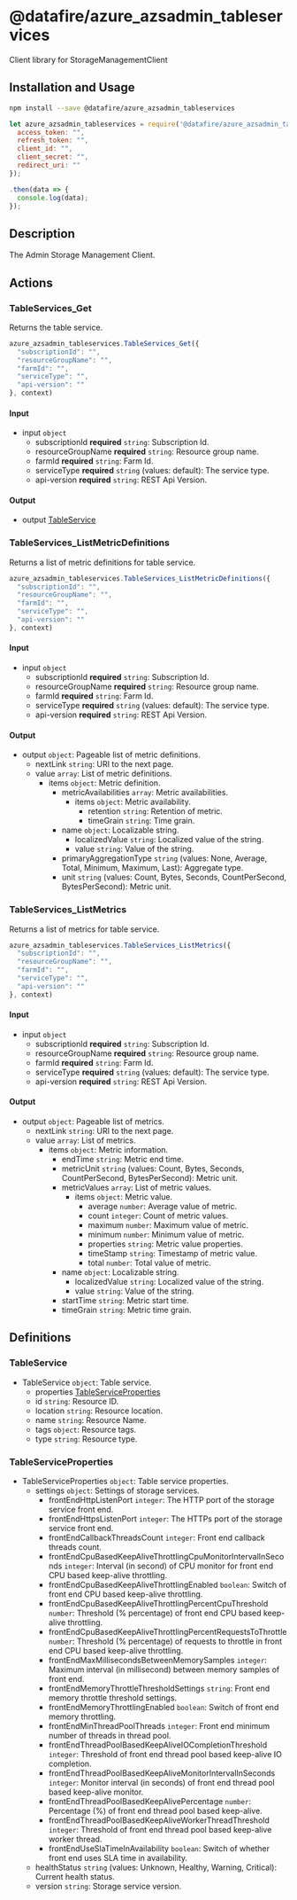 # @datafire/azure_azsadmin_tableservices

Client library for StorageManagementClient

## Installation and Usage
```bash
npm install --save @datafire/azure_azsadmin_tableservices
```
```js
let azure_azsadmin_tableservices = require('@datafire/azure_azsadmin_tableservices').create({
  access_token: "",
  refresh_token: "",
  client_id: "",
  client_secret: "",
  redirect_uri: ""
});

.then(data => {
  console.log(data);
});
```

## Description

The Admin Storage Management Client.

## Actions

### TableServices_Get
Returns the table service.


```js
azure_azsadmin_tableservices.TableServices_Get({
  "subscriptionId": "",
  "resourceGroupName": "",
  "farmId": "",
  "serviceType": "",
  "api-version": ""
}, context)
```

#### Input
* input `object`
  * subscriptionId **required** `string`: Subscription Id.
  * resourceGroupName **required** `string`: Resource group name.
  * farmId **required** `string`: Farm Id.
  * serviceType **required** `string` (values: default): The service type.
  * api-version **required** `string`: REST Api Version.

#### Output
* output [TableService](#tableservice)

### TableServices_ListMetricDefinitions
Returns a list of metric definitions for table service.


```js
azure_azsadmin_tableservices.TableServices_ListMetricDefinitions({
  "subscriptionId": "",
  "resourceGroupName": "",
  "farmId": "",
  "serviceType": "",
  "api-version": ""
}, context)
```

#### Input
* input `object`
  * subscriptionId **required** `string`: Subscription Id.
  * resourceGroupName **required** `string`: Resource group name.
  * farmId **required** `string`: Farm Id.
  * serviceType **required** `string` (values: default): The service type.
  * api-version **required** `string`: REST Api Version.

#### Output
* output `object`: Pageable list of metric definitions.
  * nextLink `string`: URI to the next page.
  * value `array`: List of metric definitions.
    * items `object`: Metric definition.
      * metricAvailabilities `array`: Metric availabilities.
        * items `object`: Metric availability.
          * retention `string`: Retention of metric.
          * timeGrain `string`: Time grain.
      * name `object`: Localizable string.
        * localizedValue `string`: Localized value of the string.
        * value `string`: Value of the string.
      * primaryAggregationType `string` (values: None, Average, Total, Minimum, Maximum, Last): Aggregate type.
      * unit `string` (values: Count, Bytes, Seconds, CountPerSecond, BytesPerSecond): Metric unit.

### TableServices_ListMetrics
Returns a list of metrics for table service.


```js
azure_azsadmin_tableservices.TableServices_ListMetrics({
  "subscriptionId": "",
  "resourceGroupName": "",
  "farmId": "",
  "serviceType": "",
  "api-version": ""
}, context)
```

#### Input
* input `object`
  * subscriptionId **required** `string`: Subscription Id.
  * resourceGroupName **required** `string`: Resource group name.
  * farmId **required** `string`: Farm Id.
  * serviceType **required** `string` (values: default): The service type.
  * api-version **required** `string`: REST Api Version.

#### Output
* output `object`: Pageable list of metrics.
  * nextLink `string`: URI to the next page.
  * value `array`: List of metrics.
    * items `object`: Metric information.
      * endTime `string`: Metric end time.
      * metricUnit `string` (values: Count, Bytes, Seconds, CountPerSecond, BytesPerSecond): Metric unit.
      * metricValues `array`: List of metric values.
        * items `object`: Metric value.
          * average `number`: Average value of metric.
          * count `integer`: Count of metric values.
          * maximum `number`: Maximum value of metric.
          * minimum `number`: Minimum value of metric.
          * properties `string`: Metric value properties.
          * timeStamp `string`: Timestamp of metric value.
          * total `number`: Total value of metric.
      * name `object`: Localizable string.
        * localizedValue `string`: Localized value of the string.
        * value `string`: Value of the string.
      * startTime `string`: Metric start time.
      * timeGrain `string`: Metric time grain.



## Definitions

### TableService
* TableService `object`: Table service.
  * properties [TableServiceProperties](#tableserviceproperties)
  * id `string`: Resource ID.
  * location `string`: Resource location.
  * name `string`: Resource Name.
  * tags `object`: Resource tags.
  * type `string`: Resource type.

### TableServiceProperties
* TableServiceProperties `object`: Table service properties.
  * settings `object`: Settings of storage services.
    * frontEndHttpListenPort `integer`: The HTTP port of the storage service front end.
    * frontEndHttpsListenPort `integer`: The HTTPs port of the storage service front end.
    * frontEndCallbackThreadsCount `integer`: Front end callback threads count.
    * frontEndCpuBasedKeepAliveThrottlingCpuMonitorIntervalInSeconds `integer`: Interval (in second) of CPU monitor for front end CPU based keep-alive throttling.
    * frontEndCpuBasedKeepAliveThrottlingEnabled `boolean`: Switch of front end CPU based keep-alive throttling.
    * frontEndCpuBasedKeepAliveThrottlingPercentCpuThreshold `number`: Threshold (% percentage) of front end CPU based keep-alive throttling.
    * frontEndCpuBasedKeepAliveThrottlingPercentRequestsToThrottle `number`: Threshold (% percentage) of requests to throttle in front end CPU based keep-alive throttling.
    * frontEndMaxMillisecondsBetweenMemorySamples `integer`: Maximum interval (in millisecond) between memory samples of front end.
    * frontEndMemoryThrottleThresholdSettings `string`: Front end memory throttle threshold settings.
    * frontEndMemoryThrottlingEnabled `boolean`: Switch of front end memory throttling.
    * frontEndMinThreadPoolThreads `integer`: Front end minimum number of threads in thread pool.
    * frontEndThreadPoolBasedKeepAliveIOCompletionThreshold `integer`: Threshold of front end thread pool based keep-alive IO completion.
    * frontEndThreadPoolBasedKeepAliveMonitorIntervalInSeconds `integer`: Monitor interval (in seconds) of front end thread pool based keep-alive monitor.
    * frontEndThreadPoolBasedKeepAlivePercentage `number`: Percentage (%) of front end thread pool based keep-alive.
    * frontEndThreadPoolBasedKeepAliveWorkerThreadThreshold `integer`: Threshold of front end thread pool based keep-alive worker thread.
    * frontEndUseSlaTimeInAvailability `boolean`: Switch of whether front end uses SLA time in availability.
  * healthStatus `string` (values: Unknown, Healthy, Warning, Critical): Current health status.
  * version `string`: Storage service version.


